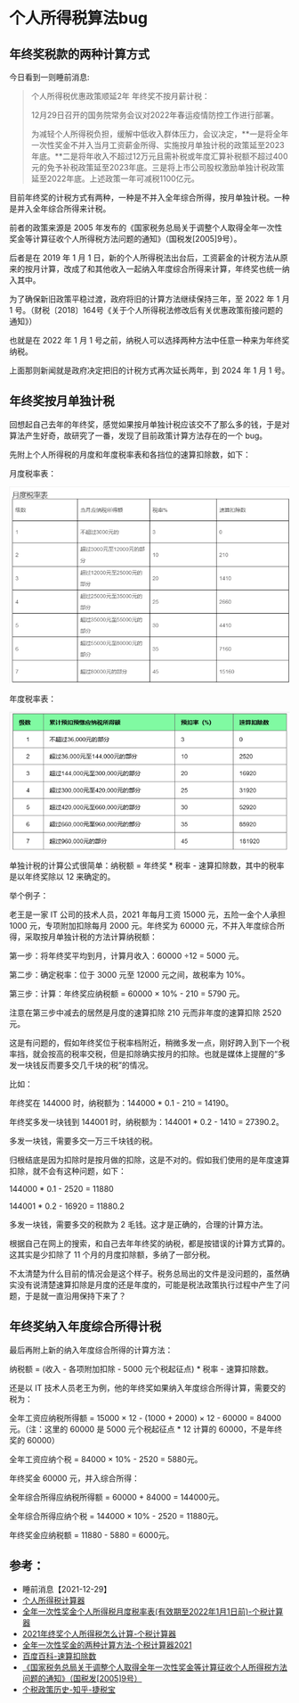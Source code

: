# 个人所得税算法bug

## 年终奖税款的两种计算方式

今日看到一则睡前消息:

> 个人所得税优惠政策顺延2年 年终奖不按月薪计税：
>
> 12月29日召开的国务院常务会议对2022年春运疫情防控工作进行部署。
>
> 为减轻个人所得税负担，缓解中低收入群体压力，会议决定，**一是将全年一次性奖金不并入当月工资薪金所得、实施按月单独计税的政策延至2023年底。**二是将年收入不超过12万元且需补税或年度汇算补税额不超过400元的免予补税政策延至2023年底。三是将上市公司股权激励单独计税政策延至2022年底。上述政策一年可减税1100亿元。

目前年终奖的计税方式有两种，一种是不并入全年综合所得，按月单独计税。一种是并入全年综合所得来计税。

前者的政策来源是 2005 年发布的《国家税务总局关于调整个人取得全年一次性奖金等计算征收个人所得税方法问题的通知》（国税发[2005]9号）。

后者是在 2019 年 1 月 1 日，新的个人所得税法出台后，工资薪金的计税方法从原来的按月计算，改成了和其他收入一起纳入年度综合所得来计算，年终奖也统一纳入其中。

为了确保新旧政策平稳过渡，政府将旧的计算方法继续保持三年，至 2022 年 1 月 1 号。（财税〔2018〕164号《关于个人所得税法修改后有关优惠政策衔接问题的通知》）

也就是在 2022 年 1 月 1 号之前，纳税人可以选择两种方法中任意一种来为年终奖纳税。

上面那则新闻就是政府决定把旧的计税方式再次延长两年，到 2024 年 1 月 1 号。

## 年终奖按月单独计税

回想起自己去年的年终奖，感觉如果按月单独计税应该交不了那么多的钱，于是对算法产生好奇，故研究了一番，发现了目前政策计算方法存在的一个 bug。

先附上个人所得税的月度和年度税率表和各挡位的速算扣除数，如下：

月度税率表：

![个人所得税月度税率表](./img/个人所得税月度税率表.png)

年度税率表：

![个人所得税年度税率表](./img/个人所得税年度税率表.png)

单独计税的计算公式很简单：纳税额 = 年终奖 * 税率 - 速算扣除数，其中的税率是以年终奖除以 12 来确定的。

举个例子：

老王是一家 IT 公司的技术人员，2021 年每月工资 15000 元，五险一金个人承担 1000 元，专项附加扣除每月 2000 元。年终奖为 60000 元，不并入年度综合所得，采取按月单独计税的方法计算纳税额：

第一步：将年终奖平均到月，计算月收入：60000 ÷12 = 5000 元。

第二步：确定税率：位于 3000 元至 12000 元之间，故税率为 10%。

第三步：计算：年终奖应纳税额 = 60000 × 10% - 210 = 5790 元。

注意在第三步中减去的居然是月度的速算扣除 210 元而非年度的速算扣除 2520 元。

这是有问题的，假如年终奖位于税率档附近，稍微多发一点，刚好跨入到下一个税率挡，就会按高的税率交税，但是扣除确实按月的扣除。也就是媒体上提醒的“多发一块钱反而要多交几千块的税”的情况。

比如：

年终奖在 144000 时，纳税额为：144000 * 0.1 - 210 = 14190。

年终奖多发一块钱到 144001 时，纳税额为：144001 * 0.2 - 1410 = 27390.2。

多发一块钱，需要多交一万三千块钱的税。

归根结底是因为扣除时是按月做的扣除，这是不对的。假如我们使用的是年度速算扣除，就不会有这种问题，如下：

144000 * 0.1 - 2520 = 11880

144001 * 0.2 - 16920 = 11880.2

多发一块钱，需要多交的税款为 2 毛钱。这才是正确的，合理的计算方法。

根据自己在网上的搜索，和自己去年年终奖的纳税，都是按错误的计算方式算的。这其实是少扣除了 11 个月的月度扣除额，多纳了一部分税。

不太清楚为什么目前的情况会是这个样子。税务总局出的文件是没问题的，虽然确实没有说清楚速算扣除是月度的还是年度的，可能是税法政策执行过程中产生了问题，于是就一直沿用保持下来了？

## 年终奖纳入年度综合所得计税

最后再附上新的纳入年度综合所得的计算方法：

纳税额 = (收入 - 各项附加扣除 - 5000 元个税起征点) * 税率 - 速算扣除数。

还是以 IT 技术人员老王为例，他的年终奖如果纳入年度综合所得计算，需要交的税为：

全年工资应纳税所得额 = 15000 × 12 - (1000 + 2000) × 12 - 60000 = 84000 元。（注：这里的 60000 是 5000 元个税起征点 * 12 计算的 60000，不是年终奖的 60000）

全年工资应纳个税 = 84000 × 10% - 2520 = 5880元。

年终奖金 60000 元，并入综合所得：

全年综合所得应纳税所得额 = 60000 + 84000 = 144000元。

全年综合所得应纳个税 = 144000 × 10% - 2520 = 11880元。

年终奖金应纳税额 = 11880 - 5880 = 6000元。

## 参考：

- 睡前消息【2021-12-29】
- [个人所得税计算器](https://www.gerensuodeshui.cn/)
- [全年一次性奖金个人所得税月度税率表(有效期至2022年1月1日前)-个税计算器](https://www.gerensuodeshui.cn/view/2021-10-18/2bcab9d935d219641434.html)
- [2021年终奖个人所得税怎么计算-个税计算器](https://www.gerensuodeshui.cn/view/2021-10-10/860320be12a1c050cd77.html)
- [全年一次性奖金的两种计算方法-个税计算器2021](https://www.gerensuodeshui.cn/view/2021-10-24/b706835de79a2b4e8050.html)
- [百度百科-速算扣除数](https://baike.baidu.com/item/%E9%80%9F%E7%AE%97%E6%89%A3%E9%99%A4%E6%95%B0/1806493)
- [《国家税务总局关于调整个人取得全年一次性奖金等计算征收个人所得税方法问题的通知》（国税发[2005]9号）](http://www.chinatax.gov.cn/n810341/n810765/n812188/n812950/c1201370/content.html)
- [个税政策历史-知乎-捷税宝](https://www.zhihu.com/question/307248594/answer/2189317253)

